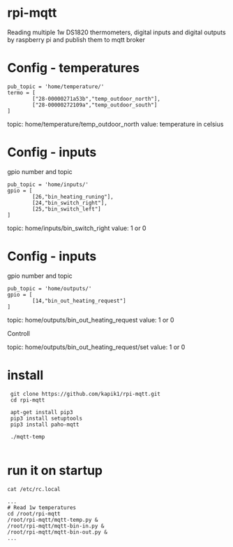 # rpi-mqtt
Reading multiple 1w DS1820 thermometers, digital inputs and digital outputs by raspberry pi and publish them to mqtt broker


# Config - temperatures

```
pub_topic = 'home/temperature/'
termo = [
        ["28-00000271a53b","temp_outdoor_north"],
        ["28-00000272109a","temp_outdoor_south"]
]
```
topic: home/temperature/temp_outdoor_north value: temperature in celsius 

# Config - inputs

gpio number and topic

```
pub_topic = 'home/inputs/'
gpio = [
        [26,"bin_heating_runing"],
        [24,"bin_switch_right"],
        [25,"bin_switch_left"]
]
```

topic: home/inputs/bin_switch_right value: 1 or 0

# Config - inputs

gpio number and topic

```
pub_topic = 'home/outputs/'
gpio = [
        [14,"bin_out_heating_request"]
]
```

topic: home/outputs/bin_out_heating_request value: 1 or 0

Controll

topic: home/outputs/bin_out_heating_request/set value: 1 or 0





# install
```
 git clone https://github.com/kapik1/rpi-mqtt.git
 cd rpi-mqtt
 
 apt-get install pip3
 pip3 install setuptools
 pip3 install paho-mqtt
 
 ./mqtt-temp
 
```


# run it on startup

```
cat /etc/rc.local

...
# Read 1w temperatures
cd /root/rpi-mqtt
/root/rpi-mqtt/mqtt-temp.py &
/root/rpi-mqtt/mqtt-bin-in.py &
/root/rpi-mqtt/mqtt-bin-out.py &
...
```



